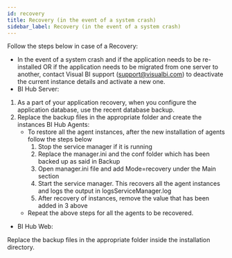 ```yaml
---
id: recovery
title: Recovery (in the event of a system crash)
sidebar_label: Recovery (in the event of a system crash)
---
```


Follow the steps below in case of a Recovery:

-  In the event of a system crash and if the application needs to be re-installed OR if the application needs to be migrated from one server to another, contact Visual BI support (<support@visualbi.com>) to deactivate the current instance details and activate a new one.
-  BI Hub Server:
 1. As a part of your application recovery, when you configure the application database, use the recent database backup.
 2. Replace the backup files in the appropriate folder and create the instances BI Hub Agents:
    - To restore all the agent instances, after the new installation of agents follow the steps below
        1. Stop the service manager if it is running
        2. Replace the manager.ini and the conf folder which has been backed up as said in Backup
        3. Open manager.ini file and add Mode=recovery under the Main section
        4. Start the service manager. This recovers all the agent instances and logs the output in logsServiceManager.log
        5. After recovery of instances, remove the value that has been added in 3 above
     - Repeat the above steps for all the agents to be recovered.

- BI Hub Web:

Replace the backup files in the appropriate folder inside the installation directory.
